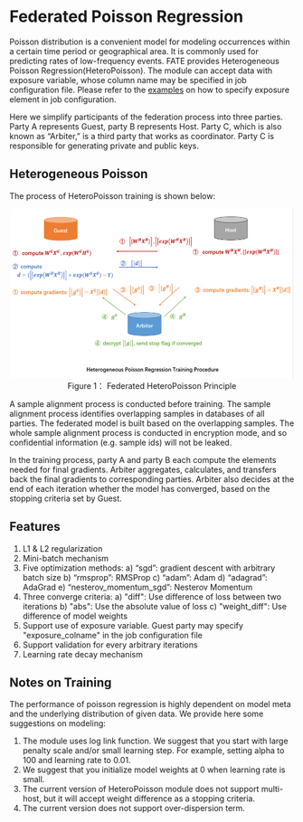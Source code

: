 # Federated Poisson Regression

Poisson distribution is a convenient model for modeling occurrences within a certain time period or geographical area. It is commonly used for predicting rates of low-frequency events. FATE provides Heterogeneous Poisson Regression(HeteroPoisson). The module can accept data with exposure variable, whose column name may be specified in job configuration file. Please refer to the [examples](../../../examples/federatedml-1.x-examples/hetero_poisson_regression/test_hetero_poisson_train_job_conf.json) on how to specify exposure element in job configuration.

Here we simplify participants of the federation process into three parties. Party A represents Guest, party B represents Host. Party C, which is also known as “Arbiter,” is a third party that works as coordinator. Party C is responsible for generating private and public keys.

## Heterogeneous Poisson

The process of HeteroPoisson training is shown below:

<div style="text-align:center", align=center>
<img src="./images/HeteroPoisson.png" alt="samples" width="500" height="300" /><br/>
Figure 1： Federated HeteroPoisson Principle</div>

A sample alignment process is conducted before training. The sample alignment process identifies overlapping samples in databases of all parties. The federated model is built based on the overlapping samples. The whole sample alignment process is conducted in encryption mode, and so confidential information (e.g. sample ids) will not be leaked.

In the training process, party A and party B each compute the elements needed for final gradients. Arbiter aggregates, calculates, and transfers back the final gradients to corresponding parties. Arbiter also decides at the end of each iteration whether the model has converged, based on the stopping criteria set by Guest.

## Features 

1. L1 & L2 regularization
2. Mini-batch mechanism
3. Five optimization methods:
    a)	“sgd”: gradient descent with arbitrary batch size
    b) “rmsprop”: RMSProp
    c) “adam”: Adam
    d) “adagrad”: AdaGrad
    e) “nesterov_momentum_sgd”: Nesterov Momentum
4. Three converge criteria:
    a) "diff": Use difference of loss between two iterations
    b) "abs": Use the absolute value of loss
    c) "weight_diff": Use difference of model weights
5. Support use of exposure variable. Guest party may specify "exposure_colname" in the job configuration file
6. Support validation for every arbitrary iterations
7. Learning rate decay mechanism

## Notes on Training

The performance of poisson regression is highly dependent on model meta and the underlying distribution of given data. We provide here some suggestions on modeling:

1. The module uses log link function. We suggest that you start with large penalty scale and/or small learning step. For example, setting alpha to 100 and learning rate to 0.01.
2. We suggest that you initialize model weights at 0 when learning rate is small.
3. The current version of HeteroPoisson module does not support multi-host, but it will accept weight difference as a stopping criteria.
4. The current version does not support over-dispersion term.